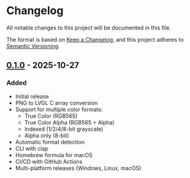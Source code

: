 # Changelog

All notable changes to this project will be documented in this file.

The format is based on [Keep a Changelog](https://keepachangelog.com/en/1.0.0/),
and this project adheres to [Semantic Versioning](https://semver.org/spec/v2.0.0.html).

## [0.1.0] - 2025-10-27

### Added
- Initial release
- PNG to LVGL C array conversion
- Support for multiple color formats:
  - True Color (RGB565)
  - True Color Alpha (RGB565 + Alpha)
  - Indexed (1/2/4/8-bit grayscale)
  - Alpha only (8-bit)
- Automatic format detection
- CLI with clap
- Homebrew formula for macOS
- CI/CD with GitHub Actions
- Multi-platform releases (Windows, Linux, macOS)

[0.1.0]: https://github.com/metaneutrons/png2lvgl/releases/tag/v0.1.0
